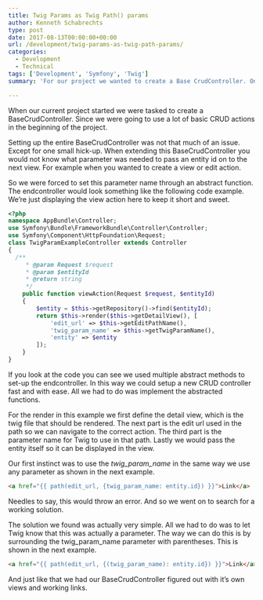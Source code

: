 ```yaml
---
title: Twig Params as Twig Path() params
author: Kenneth Schabrechts
type: post
date: 2017-08-13T00:00:00+00:00
url: /development/twig-params-as-twig-path-params/
categories:
  - Development
  - Technical
tags: ['Development', 'Symfony', 'Twig']
summary: 'For our project we wanted to create a Base CrudController. One to be reused by all the CRUD controllers. One missing piece of the puzzle was how to pass the correct entity in the path. In this post I will show you how we do this with Twig.'

---
```

When our current project started we were tasked to create a BaseCrudController. Since we were going to use a lot of basic CRUD actions in the beginning of the project.

Setting up the entire BaseCrudController was not that much of an issue. Except for one small hick-up. When extending this BaseCrudController you would not know what parameter was needed to pass an entity id on to the next view. For example when you wanted to create a view or edit action.

So we were forced to set this parameter name through an abstract function. The endcontroller would look something like the following code example. We’re just displaying the view action here to keep it short and sweet.

``` PHP
<?php
namespace AppBundle\Controller;
use Symfony\Bundle\FrameworkBundle\Controller\Controller;
use Symfony\Component\HttpFoundation\Request;
class TwigParamExampleController extends Controller
{ 
  /**
     * @param Request $request
     * @param $entityId
     * @return string
     */
    public function viewAction(Request $request, $entityId)
    {
        $entity = $this->getRepository()->find($entityId);
        return $this->render($this->getDetailView(), [
            'edit_url' => $this->getEditPathName(),
            'twig_param_name' => $this->getTwigParamName(),
            'entity' => $entity
        ]);
    }
}
```

If you look at the code you can see we used multiple abstract methods to set-up the endcontroller. In this way we could setup a new CRUD controller fast and with ease. All we had to do was implement the abstracted functions.

For the render in this example we first define the detail view, which is the twig file that should be rendered. The next part is the edit url used in the path so we can navigate to the correct action. The third part is the parameter name for Twig to use in that path. Lastly we would pass the entity itself so it can be displayed in the view.

Our first instinct was to use the _twig\_param\_name_ in the same way we use any parameter as shown in the next example.

``` HTML
<a href="{{ path(edit_url, {twig_param_name: entity.id}) }}">Link</a>
```

Needles to say, this would throw an error. And so we went on to search for a working solution.

The solution we found was actually very simple. All we had to do was to let Twig know that this was actually a parameter. The way we can do this is by surrounding the twig\_param\_name parameter with parentheses. This is shown in the next example.

``` HTML
<a href="{{ path(edit_url, {(twig_param_name): entity.id}) }}">Link</a>
```

And just like that we had our BaseCrudController figured out with it’s own views and working links.